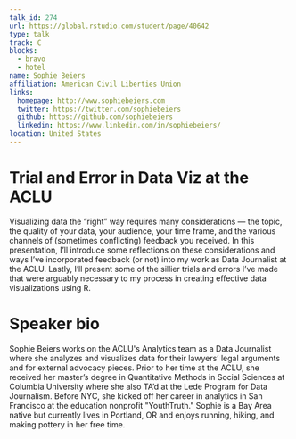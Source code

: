 ```yaml
---
talk_id: 274
url: https://global.rstudio.com/student/page/40642
type: talk
track: C
blocks:
  - bravo
  - hotel
name: Sophie Beiers
affiliation: American Civil Liberties Union
links:
  homepage: http://www.sophiebeiers.com
  twitter: https://twitter.com/sophiebeiers
  github: https://github.com/sophiebeiers
  linkedin: https://www.linkedin.com/in/sophiebeiers/
location: United States
---
```


# Trial and Error in Data Viz at the ACLU

Visualizing data the “right” way requires many considerations — the topic, the quality of your data, your audience, your time frame, and the various channels of (sometimes conflicting) feedback you received. In this presentation, I’ll introduce some reflections on these considerations and ways I’ve incorporated feedback (or not) into my work as Data Journalist at the ACLU. Lastly, I’ll present some of the sillier trials and errors I’ve made that were arguably necessary to my process in creating effective data visualizations using R.

# Speaker bio

Sophie Beiers works on the ACLU's Analytics team as a Data Journalist where she analyzes and visualizes data for their lawyers’ legal arguments and for external advocacy pieces. Prior to her time at the ACLU, she received her master’s degree in Quantitative Methods in Social Sciences at Columbia University where she also TA’d at the Lede Program for Data Journalism. Before NYC, she kicked off her career in analytics in San Francisco at the education nonprofit "YouthTruth." Sophie is a Bay Area native but currently lives in Portland, OR and enjoys running, hiking, and making pottery in her free time. 
